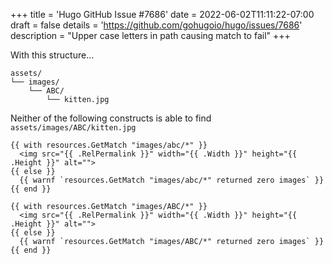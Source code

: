 +++
title = 'Hugo GitHub Issue #7686'
date = 2022-06-02T11:11:22-07:00
draft = false
details = 'https://github.com/gohugoio/hugo/issues/7686'
description = "Upper case letters in path causing match to fail"
+++

With this structure...

```text
assets/
└── images/
    └── ABC/
        └── kitten.jpg
```

Neither of the following constructs is able to find `assets/images/ABC/kitten.jpg`

```go-html-template
{{ with resources.GetMatch "images/abc/*" }}
  <img src="{{ .RelPermalink }}" width="{{ .Width }}" height="{{ .Height }}" alt="">
{{ else }}
  {{ warnf `resources.GetMatch "images/abc/*" returned zero images` }}
{{ end }}

{{ with resources.GetMatch "images/ABC/*" }}
  <img src="{{ .RelPermalink }}" width="{{ .Width }}" height="{{ .Height }}" alt="">
{{ else }}
  {{ warnf `resources.GetMatch "images/ABC/*" returned zero images` }}
{{ end }}
```
